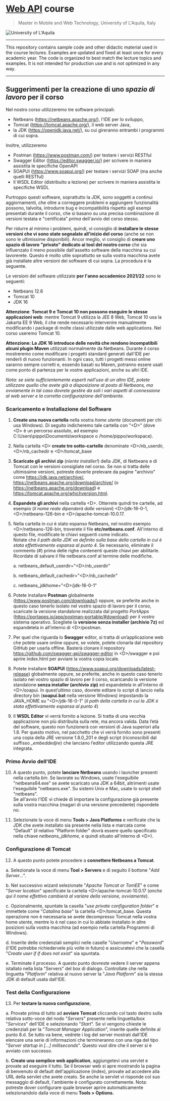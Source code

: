 # [**Web API**](https://people.disim.univaq.it/~dellapenna/content.php?page=students) course
> Master in Mobile and Web Technology, University of L'Aquila, Italy

![University of L'Aquila](https://www.disim.univaq.it/skins/aqua/img/logo2021-2.png)

---

This repository contains sample code and other didactic material used in the course lectures.
Examples are updated and fixed at least once for every academic year.
The code is organized to best match the lecture topics and examples. It is not intended for production use and is not optimized in any way. 

---

## Suggerimenti per la creazione di uno *spazio di lavoro* per il corso

Nel nostro corso utilizzeremo tre software principali:

- Netbeans (<https://netbeans.apache.org/>), l'IDE per lo sviluppo,
- Tomcat (<https://tomcat.apache.org/>), il web server Java,
- la JDK (<https://openjdk.java.net/>), su cui gireranno entrambi i
 programmi di cui sopra.
 
Inoltre, utilizzeremo
-	Postman (<https://www.postman.com/>) per testare i servizi RESTful
-	Swagger Editor (<https://editor.swagger.io/>) per scrivere in maniera assistita le specifiche OpenAPI
-	SOAPUI (https://www.soapui.org/) per testare i servizi SOAP (ma anche quelli RESTful)
-	Il WSDL Editor (distribuito a lezione) per scrivere in maniera assistita le specifiche WSDL

Purtroppo questi software, soprattutto la JDK, sono soggetti a
continui aggiornamenti, che oltre a correggere problemi e aggiungere
funzionalità possono, talvolta, introdurre bug e incompatibilità
rispetto agli esempi presentati durante il corso, che si basano su una
precisa combinazione di versioni testata e "certificata" *prima*
dell'avvio del corso stesso.

Per ridurre al minimo i problemi, quindi, vi consiglio di **installare
le stesse versioni che vi sono state segnalate all'inizio del corso**
(anche se non sono le ultimissime disponibili). Ancor meglio, vi
consiglio di **creare uno spazio di lavoro "privato" dedicato ai tool
del nostro corso** che sia influenzato il meno possibile dall'assetto
software della macchina su cui lavorerete. Questo è molto utile
soprattutto se sulla vostra macchina avete già installate altre versioni
dei software di cui sopra. La procedura è la seguente.

Le versioni del software utilizzate **per l'anno accademico 2021/22**
sono le seguenti:

- Netbeans 12.6
- Tomcat 10
- JDK 16

**Attenzione**: **Tomcat 9 e Tomcat 10 non possono eseguire le stesse
applicazioni web**: mentre Tomcat 9 utilizza la JEE 8 Web, Tomcat 10 usa
la Jakarta EE 9 Web, il che rende necessario intervenire manualmente
modificando i package di molte classi utilizzate dalle web applications.
Nel corso useremo Tomcat 10.

**Attenzione: La JDK 16 introduce delle novità che rendono incompatibili
alcuni plugin Maven** utilizzati normalmente da Netbeans. Durante il
corso mostreremo come modificare i progetti standard generati dall'IDE
per renderli di nuovo funzionanti. In ogni caso, tutti i progetti messi
online saranno sempre corretti e, essendo basati su Maven, potranno
essere usati come ponto di partenza per le vostre applicazioni, anche su
altri IDE.

*Nota: se siete sufficientemente esperti nell'uso di un altro IDE,
potete utilizzare quello che avete già a disposizione al posto di
Netbeans, ma ovviamente in tal caso dovrete gestire da soli i vari
aspetti di connessione al web server e la corretta configurazione
dell'ambiente.*

### Scaricamento e Installazione del Software

1. **Create una nuova cartella** nella vostra *home utente* (documenti
 per chi usa Windows). Di seguito indicheremo tale cartella con
 "\<D\>" (dove \<D\> è un percorso assoluto, ad esempio
 C:\\Users\\pippo\\Documents\\workspace o /home/pippo/workspace).

2. Nella cartella \<D\> **create tre sotto-cartelle** denominate
 \<D\>/nb_userdir, \<D\>/nb_cachedir e \<D\>/tomcat_base

3. **Scaricate gli archivi zip** (*niente installer!*) della JDK, di
 Netbeans e di Tomcat con le versioni consigliate nel corso. Se non
 si tratta delle ultimissime versioni, potreste doverle prelevare da
 pagine "archivio" come <https://jdk.java.net/archive/>,
 <https://netbeans.apache.org/download/archive/> (o
 <https://netbeans.apache.org/download>) e
 <https://tomcat.apache.org/whichversion.html>.

4. **Espandete gli archivi** nella cartella \<D\>. Otterrete quindi tre
 cartelle, ad esempio (*il nome reale dipenderà dalle versioni*)
 \<D\>/jdk-16-0-1, \<D\>/netbeans-126-bin e
 \<D\>/apache-tomcat-10.0.17.

5. Nella cartella in cui è stato espanso Netbeans, nel nostro esempio
 \<D\>/netbeans-126-bin, troverete il file **etc/netbeans.conf**.
 All'interno di questo file, modificate le chiavi seguenti come
 indicato.\
 Notate che *il path della JDK va definito sulla base della cartella
 in cui è stata effettivamente espansa al punto 4*. Se necessario,
 eliminate il commento (#) prima delle righe contenenti queste chiavi
 per abilitarle. Ricordate di salvare il file netbeans.conf al
 termine delle modifiche.

    a. netbeans_default_userdir=\"\<D\>/nb_userdir\"
    
    b. netbeans_default_cachedir=\"\<D\>/nb_cachedir\"
    
    c. netbeans_jdkhome=\"\<D\>/jdk-16-0-1\"

6.	Potete installare **Postman** globalmente (<https://www.postman.com/downloads/>) oppure, 
se preferite anche in questo caso tenerlo isolato nel vostro spazio di lavoro per il corso, 
scaricate la versione standalone realizzata dal progetto *PortApps* 
(<https://portapps.io/app/postman-portable/#download>)  per il vostro sistema operativo. 
Scegliete la **versione senza installer (archivio 7z)** ed espandetela in all’interno di \<D\>/postman.

7.	Per quel che riguarda lo **Swagger** editor, si tratta di un’applicazione web che 
  potete usare online oppure, se volete, potete clonarla dal repository GitHub per 
  usarla offline. Basterà clonare il repository <https://github.com/swagger-api/swagger-editor> in
  \<D\>/swagger e poi aprire index.html per avviare la vostra copia locale.
  
8.	Potete installare **SOAPUI** (<https://www.soapui.org/downloads/latest-release>) globalmente oppure, 
se preferite, anche in questo caso tenerlo isolato nel vostro spazio di lavoro per il corso,
scaricando la versione standalone **senza installer  (archivio zip)** ed espandetela in all’interno di \<D\>/soapui. 
In quest’ultimo caso, dovrete editare lo script di lancio nella directory bin (**soapui.bat** nella versione Windows) 
impostando la JAVA_HOME su "\<D\>/jdk-16-0-1" (*il path della cartella in cui la JDK è stata effettivamente espansa al punto 4*)

9.	Il **WSDL Editor** vi verrà fornito a lezione. Si tratta di una vecchia applicazione non più distribuita sulla rete, 
ma ancora valida. Data l’età del software, questo non funzionerà con versioni di Java superiori alla 1.8. 
Per questo motivo, nel pacchetto che vi verrà fornito sono presenti una copia della JRE versione 1.8.0_201 e degli 
script (riconoscibili dal suffisso *_embeddedjre*) che lanciano l’editor utilizzando questa JRE integrata.

### Primo Avvio dell'IDE

10. A questo punto, potete **lanciare Netbeans** usando i launcher
 presenti nella cartella *bin*. Se lavorate su Windows, usate
 l'eseguibile "netbeans64.exe" se avete scaricato una JDK a 64bit,
 altrimenti usate l'eseguibile "netbeans.exe". Su sistemi Unix e Mac,
 usate lo script shell "netbeans".\
 Se all'avvio l'IDE vi chiede di importare la configurazione già
 presente sulla vostra macchina (magari di una versione precedente)
 rispondete no.

11. Selezionate la voce di menu **Tools \> Java Platforms** e verificate
 che la JDK che avete installato sia presente nella lista e marcata
 come "Default" (il relativo "Platform folder" dovrà essere quello
 specificato nella chiave *netbeans_jdkhome*, e quindi situato
 all'interno di \<D\>).

### Configurazione di Tomcat

12. A questo punto potete procedere a **connettere Netbeans a Tomcat**.

   a. Selezionate la voce di menu **Tool \> Servers** e di seguito il bottone "*Add Server...*".
   
   b. Nel successivo wizard selezionate "*Apache Tomcat or TomEE*" e come "*Server location*" specificate la cartella \<D\>/apache-tomcat-10.0.17 (*anche qui il nome effettivo cambierà al variare della versione, ovviamente*).
   
   c. Opzionalmente, spuntate la casella "*use private configuration folder*" e immettete come "*Catalina base*" la cartella \<D\>/tomcat_base. Questa operazione non è necessaria se avete decompresso Tomcat nella vostra home utente, mentre lo è nel caso in cui lo abbiate installato in altre posizioni sulla vostra macchina (ad esempio nella cartella Programmi di Windows).
   
   d. Inserite delle credenziali semplici nelle caselle "*Username*" e "*Password*" (l'IDE potrebbe richiedervele più volte in futuro) e assicuratevi che la casella "*Create user if if does not exist*" sia spuntata.
   
   e. Terminate il processo. A questo punto dovreste vedere il server appena istallato nella lista "Servers" del box di dialogo. Controllate che nella linguetta "*Platform*" relativa al nuovo server la "*Java Platform*" sia la stessa JDK di default usata dall'IDE.

### Test della Configurazione

13. Per **testare la nuova configurazione**,

   a. Provate prima di tutto ad **avviare Tomcat** cliccando 
	col tasto destro sulla relativa sotto-voce del nodo "*Servers*" presente nella linguetta/box "*Services*" dell'IDE e selezionando "*Start*". Se vi vengono chieste le credenziali per la "*Tomcat Manager Application*", inserite quelle definite al punto 8.d. Se tutto va bene, vedrete i log del server mostrati dall'IDE elencare una serie di informazioni che termineranno con una riga del tipo "*Server startup in \[...\] milliseconds*". Questo vuol dire che il server si è avviato con successo.
	
   b. **Create una semplice web application**, aggiungetevi una servlet e provate ad eseguire il tutto. 
Se il browser web si apre mostrando la pagina di benvenuto di default dell'applicazione (index), provate ad accedere alla URL della servlet che avete creato. Se anche la servlet vi risponde col suo messaggio di default, l'ambiente è configurato correttamente. Nota: potreste dover configurare quale browser aprire automaticamente selezionandolo dalla voce di menu **Tools \> Options.**
